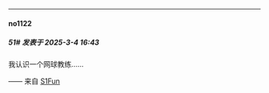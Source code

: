 ﻿
*****

####  no1122  
##### 51#       发表于 2025-3-4 16:43

我认识一个网球教练……

—— 来自 [S1Fun](https://s1fun.koalcat.com)

